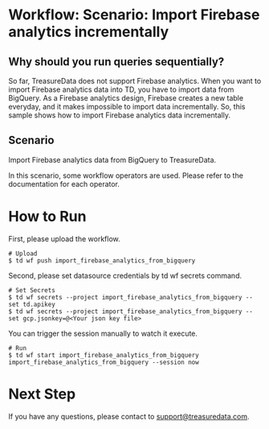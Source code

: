 # Workflow: Scenario: Import Firebase analytics incrementally

## Why should you run queries sequentially?
So far, TreasureData does not support Firebase analytics.
When you want to import Firebase analytics data into TD, you have to import data from BigQuery.
As a Firebase analytics design, Firebase creates a new table everyday, and it makes impossible to import data incrementally.
So, this sample shows how to import Firebase analytics data incrementally.

## Scenario

Import Firebase analytics data from BigQuery to TreasureData.

In this scenario, some workflow operators are used. Please refer to the documentation for each operator.

# How to Run

First, please upload the workflow.

    # Upload
    $ td wf push import_firebase_analytics_from_bigquery

Second, please set datasource credentials by td wf secrets command.

    # Set Secrets
    $ td wf secrets --project import_firebase_analytics_from_bigquery --set td.apikey
    $ td wf secrets --project import_firebase_analytics_from_bigquery --set gcp.jsonkey=@<Your json key file>

You can trigger the session manually to watch it execute.

    # Run
    $ td wf start import_firebase_analytics_from_bigquery import_firebase_analytics_from_bigquery --session now


# Next Step

If you have any questions, please contact to support@treasuredata.com.

